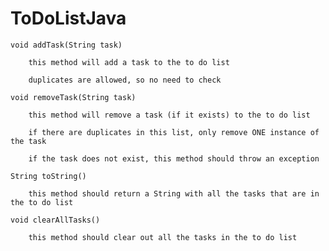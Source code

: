 # ToDoListJava



    void addTask(String task)

        this method will add a task to the to do list

        duplicates are allowed, so no need to check

    void removeTask(String task)

        this method will remove a task (if it exists) to the to do list

        if there are duplicates in this list, only remove ONE instance of the task

        if the task does not exist, this method should throw an exception

    String toString()

        this method should return a String with all the tasks that are in the to do list

    void clearAllTasks()

        this method should clear out all the tasks in the to do list
